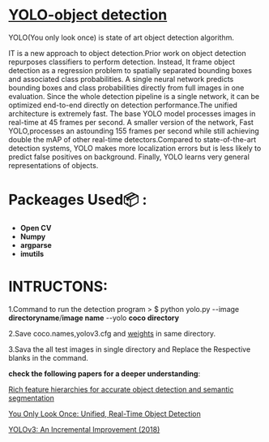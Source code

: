 # [YOLO-object detection](https://pjreddie.com)

YOLO(You only look once) is state of art object detection algorithm.


IT is a new approach to object detection.Prior work on object detection repurposes classifiers to perform detection. Instead, It frame object detection as a regression problem to spatially separated bounding boxes and associated class probabilities. A single neural network predicts bounding boxes and class probabilities directly from full images in one evaluation. Since the whole detection pipeline is a single network, it can be optimized end-to-end directly on detection performance.The unified architecture is extremely fast. The base YOLO model processes images in real-time at 45 frames per second. A smaller version of the network, Fast YOLO,processes an astounding 155 frames per second while still achieving double the mAP of other real-time detectors.Compared to state-of-the-art detection systems, YOLO makes more localization errors but is less likely to predict false positives on background. Finally, YOLO learns very general representations of objects. 


# Packeages Used:package: :
* **Open CV**
* **Numpy**
* **argparse**
* **imutils**

# INTRUCTONS:
1.Command to run the detection program > $ python yolo.py --image **directoryname**/**image name** --yolo **coco directory**

2.Save coco.names,yolov3.cfg and [weights](https://pjreddie.com/darknet/yolo/) in same directory.

3.Sava the all test images in single directory and Replace the Respective blanks in the command.



**check the following papers for a deeper understanding**:

[Rich feature hierarchies for accurate object detection and semantic segmentation](https://arxiv.org/abs/1311.2524)

[ You Only Look Once: Unified, Real-Time Object Detection](https://arxiv.org/abs/1506.02640)

[YOLOv3: An Incremental Improvement (2018)](https://arxiv.org/abs/1804.02767)


